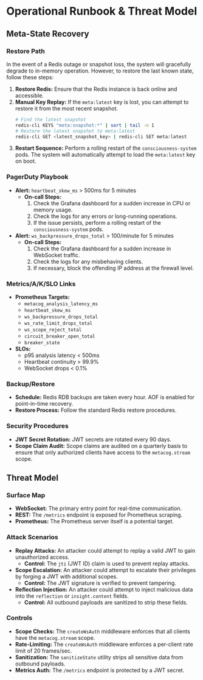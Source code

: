 # Operational Runbook & Threat Model

## Meta-State Recovery

### Restore Path

In the event of a Redis outage or snapshot loss, the system will gracefully degrade to in-memory operation. However, to restore the last known state, follow these steps:

1.  **Restore Redis:** Ensure that the Redis instance is back online and accessible.
2.  **Manual Key Replay:** If the `meta:latest` key is lost, you can attempt to restore it from the most recent snapshot.
    ```sh
    # Find the latest snapshot
    redis-cli KEYS "meta:snapshot:*" | sort | tail -n 1
    # Restore the latest snapshot to meta:latest
    redis-cli GET <latest_snapshot_key> | redis-cli SET meta:latest
    ```
3.  **Restart Sequence:** Perform a rolling restart of the `consciousness-system` pods. The system will automatically attempt to load the `meta:latest` key on boot.

### PagerDuty Playbook

*   **Alert:** `heartbeat_skew_ms` > 500ms for 5 minutes
    *   **On-call Steps:**
        1.  Check the Grafana dashboard for a sudden increase in CPU or memory usage.
        2.  Check the logs for any errors or long-running operations.
        3.  If the issue persists, perform a rolling restart of the `consciousness-system` pods.
*   **Alert:** `ws_backpressure_drops_total` > 100/minute for 5 minutes
    *   **On-call Steps:**
        1.  Check the Grafana dashboard for a sudden increase in WebSocket traffic.
        2.  Check the logs for any misbehaving clients.
        3.  If necessary, block the offending IP address at the firewall level.

### Metrics/A/K/SLO Links

*   **Prometheus Targets:**
    *   `metacog_analysis_latency_ms`
    *   `heartbeat_skew_ms`
    *   `ws_backpressure_drops_total`
    *   `ws_rate_limit_drops_total`
    *   `ws_scope_reject_total`
    *   `circuit_breaker_open_total`
    *   `breaker_state`
*   **SLOs:**
    *   p95 analysis latency < 500ms
    *   Heartbeat continuity > 99.9%
    *   WebSocket drops < 0.1%

### Backup/Restore

*   **Schedule:** Redis RDB backups are taken every hour. AOF is enabled for point-in-time recovery.
*   **Restore Process:** Follow the standard Redis restore procedures.

### Security Procedures

*   **JWT Secret Rotation:** JWT secrets are rotated every 90 days.
*   **Scope Claim Audit:** Scope claims are audited on a quarterly basis to ensure that only authorized clients have access to the `metacog.stream` scope.

## Threat Model

### Surface Map

*   **WebSocket:** The primary entry point for real-time communication.
*   **REST:** The `/metrics` endpoint is exposed for Prometheus scraping.
*   **Prometheus:** The Prometheus server itself is a potential target.

### Attack Scenarios

*   **Replay Attacks:** An attacker could attempt to replay a valid JWT to gain unauthorized access.
    *   **Control:** The `jti` (JWT ID) claim is used to prevent replay attacks.
*   **Scope Escalation:** An attacker could attempt to escalate their privileges by forging a JWT with additional scopes.
    *   **Control:** The JWT signature is verified to prevent tampering.
*   **Reflection Injection:** An attacker could attempt to inject malicious data into the `reflection` or `insight.content` fields.
    *   **Control:** All outbound payloads are sanitized to strip these fields.

### Controls

*   **Scope Checks:** The `createWsAuth` middleware enforces that all clients have the `metacog.stream` scope.
*   **Rate-Limiting:** The `createWsAuth` middleware enforces a per-client rate limit of 20 frames/sec.
*   **Sanitization:** The `sanitizeState` utility strips all sensitive data from outbound payloads.
*   **Metrics Auth:** The `/metrics` endpoint is protected by a JWT secret.